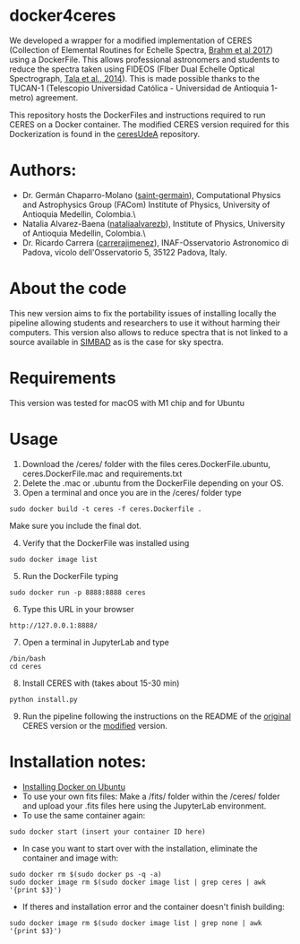 # docker4ceres
We developed a wrapper for a modified implementation of CERES (Collection of Elemental Routines for Echelle Spectra, [Brahm et al 2017](https://ui.adsabs.harvard.edu/#abs/2017PASP..129c4002B/abstract)) using a DockerFile. This allows professional astronomers and students to reduce the spectra taken using FIDEOS (FIber Dual Echelle Optical Spectrograph, [Tala et al., 2014](https://ui.adsabs.harvard.edu/abs/2014SPIE.9147E..89T/abstract)). This is made possible thanks to the TUCAN-1 (Telescopio Universidad Católica - Universidad de Antioquia 1-metro) agreement.

This repository hosts the DockerFiles and instructions required to run CERES on a Docker container. The modified CERES version required for this Dockerization is found in the [ceresUdeA](https://github.com/TUCAN1/ceresUdeA) repository.


# Authors:
 
-  Dr. Germán Chaparro-Molano ([saint-germain](https://github.com/saint-germain)), Computational Physics and Astrophysics Group (FACom) Institute of Physics, University of Antioquia Medellin, Colombia.\
-  Natalia Alvarez-Baena ([nataliaalvarezb](https://github.com/nataliaalvarezb)), Institute of Physics, University of Antioquia Medellin, Colombia.\
-  Dr. Ricardo Carrera ([carrerajimenez](https://github.com/carrerajimenez)), INAF-Osservatorio Astronomico di Padova, vicolo dell'Osservatorio 5, 35122 Padova, Italy.


# About the code

This new version aims to fix the portability issues of installing locally the pipeline allowing students and researchers to use it without harming their computers. This version also allows to reduce spectra that is not linked to a source available in [SIMBAD](https://simbad.unistra.fr/simbad/) as is the case for sky spectra.

# Requirements

This version was tested for macOS with M1 chip and for Ubuntu

# Usage

1. Download the /ceres/ folder with the files ceres.DockerFile.ubuntu, ceres.DockerFile.mac and requirements.txt
2. Delete the .mac or .ubuntu from the DockerFile depending on your OS.
3. Open a terminal and once you are in the /ceres/ folder type

```
sudo docker build -t ceres -f ceres.Dockerfile .
```
  Make sure you include the final dot.

4. Verify that the DockerFile was installed using

```
sudo docker image list
```

5. Run the DockerFile typing

```
sudo docker run -p 8888:8888 ceres
```

6. Type this URL in your browser

```
http://127.0.0.1:8888/
```
7. Open a terminal in JupyterLab and type

```
/bin/bash
cd ceres
```
8. Install CERES with (takes about 15-30 min)

```
python install.py
```
9. Run the pipeline following the instructions on the README of the [original](https://github.com/rabrahm/ceres) CERES version or the [modified](https://github.com/TUCAN1/ceresUdeA) version.

# Installation notes:

- [Installing Docker on Ubuntu](https://www.simplilearn.com/tutorials/docker-tutorial/how-to-install-docker-on-ubuntu)
- To use your own fits files: Make a /fits/ folder within the /ceres/ folder and upload your .fits files here using the JupyterLab environment.
- To use the same container again:
```
sudo docker start (insert your container ID here)
```
- In case you want to start over with the installation, eliminate the container and image with:
```
sudo docker rm $(sudo docker ps -q -a)
sudo docker image rm $(sudo docker image list | grep ceres | awk '{print $3}')
```
- If theres and installation error and the container doesn't finish building:
```
sudo docker image rm $(sudo docker image list | grep none | awk '{print $3}')
```





